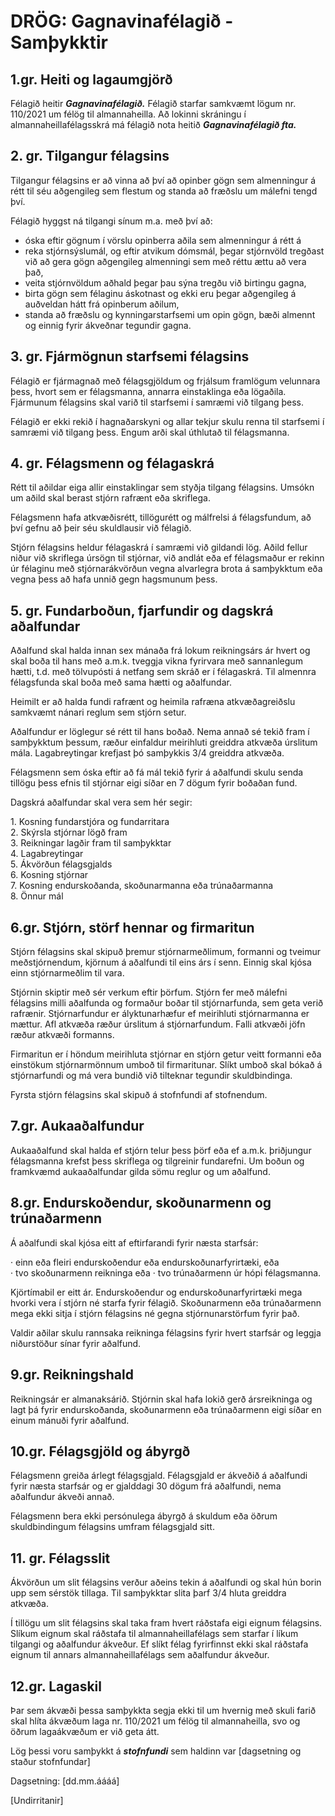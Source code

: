 # **DRÖG: Gagnavinafélagið \- Samþykktir**

## **1.gr. Heiti og lagaumgjörð**

Félagið heitir ***Gagnavinafélagið.***  Félagið starfar samkvæmt lögum nr. 110/2021 um félög til almannaheilla. Að lokinni skráningu í almannaheillafélagsskrá má félagið nota heitið ***Gagnavinafélagið fta.***

## **2\. gr. Tilgangur félagsins**

Tilgangur félagsins er að vinna að því að opinber gögn sem almenningur á rétt til séu aðgengileg sem flestum og standa að fræðslu um málefni tengd því.

Félagið hyggst ná tilgangi sínum m.a. með því að:

* óska eftir gögnum í vörslu opinberra aðila sem almenningur á rétt á
* reka stjórnsýslumál, og eftir atvikum dómsmál, þegar stjórnvöld tregðast við að gera gögn aðgengileg almenningi sem með réttu ættu að vera það,  
* veita stjórnvöldum aðhald þegar þau sýna tregðu við birtingu gagna,  
* birta gögn sem félaginu áskotnast og ekki eru þegar aðgengileg á auðveldan hátt frá opinberum aðilum,  
* standa að fræðslu og kynningarstarfsemi um opin gögn, bæði almennt og einnig fyrir ákveðnar tegundir gagna.

## **3\. gr. Fjármögnun starfsemi félagsins**

Félagið er fjármagnað með félagsgjöldum og frjálsum framlögum velunnara þess, hvort sem er félagsmanna, annarra einstaklinga eða lögaðila. Fjármunum félagsins skal varið til starfsemi í samræmi við tilgang þess.

Félagið er ekki rekið í hagnaðarskyni og allar tekjur skulu renna til starfsemi í samræmi við tilgang þess. Engum arði skal úthlutað til félagsmanna.

## **4\. gr. Félagsmenn og félagaskrá**

Rétt til aðildar eiga allir einstaklingar sem styðja tilgang félagsins. Umsókn um aðild skal berast stjórn rafrænt eða skriflega.

Félagsmenn hafa atkvæðisrétt, tillögurétt og málfrelsi á félagsfundum, að því gefnu að þeir séu skuldlausir við félagið.

Stjórn félagsins heldur félagaskrá í samræmi við gildandi lög. Aðild fellur niður við skriflega úrsögn til stjórnar, við andlát eða ef félagsmaður er rekinn úr félaginu með stjórnarákvörðun vegna alvarlegra brota á samþykktum eða vegna þess að hafa unnið gegn hagsmunum þess.

## **5\. gr. Fundarboðun, fjarfundir og dagskrá aðalfundar**

Aðalfund skal halda innan sex mánaða frá lokum reikningsárs ár hvert og skal boða til hans með a.m.k. tveggja vikna fyrirvara með sannanlegum hætti, t.d. með tölvupósti á netfang sem skráð er í félagaskrá. Til almennra félagsfunda skal boða með sama hætti og aðalfundar.

Heimilt er að halda fundi rafrænt og heimila rafræna atkvæðagreiðslu samkvæmt nánari reglum sem stjórn setur.

Aðalfundur er löglegur sé rétt til hans boðað. Nema annað sé tekið fram í samþykktum þessum, ræður einfaldur meirihluti greiddra atkvæða úrslitum mála. Lagabreytingar krefjast þó samþykkis 3/4 greiddra atkvæða.

Félagsmenn sem óska eftir að fá mál tekið fyrir á aðalfundi skulu senda tillögu þess efnis til stjórnar eigi síðar en 7 dögum fyrir boðaðan fund.

Dagskrá aðalfundar skal vera sem hér segir:

1\. 	Kosning fundarstjóra og fundarritara  
2\. 	Skýrsla stjórnar lögð fram  
3\. 	Reikningar lagðir fram til samþykktar  
4\. 	Lagabreytingar  
5\. 	Ákvörðun félagsgjalds  
6\. 	Kosning stjórnar  
7\. 	Kosning endurskoðanda, skoðunarmanna eða trúnaðarmanna  
8\. 	Önnur mál

## **6.gr. Stjórn, störf hennar og firmaritun**

Stjórn félagsins skal skipuð þremur stjórnarmeðlimum, formanni og tveimur meðstjórnendum, kjörnum á aðalfundi til eins árs í senn. Einnig skal kjósa einn stjórnarmeðlim til vara.

Stjórnin skiptir með sér verkum eftir þörfum. Stjórn fer með málefni félagsins milli aðalfunda og formaður boðar til stjórnarfunda, sem geta verið rafrænir. Stjórnarfundur er ályktunarhæfur ef meirihluti stjórnarmanna er mættur. Afl atkvæða ræður úrslitum á stjórnarfundum. Falli atkvæði jöfn ræður atkvæði formanns.

Firmaritun er í höndum meirihluta stjórnar en stjórn getur veitt formanni eða einstökum stjórnarmönnum umboð til firmaritunar. Slíkt umboð skal bókað á stjórnarfundi og má vera bundið við tilteknar tegundir skuldbindinga.

Fyrsta stjórn félagsins skal skipuð á stofnfundi af stofnendum.

## **7.gr. Aukaaðalfundur**
Aukaaðalfund skal halda ef stjórn telur þess þörf eða ef a.m.k. þriðjungur félagsmanna krefst þess skriflega og tilgreinir fundarefni. Um boðun og framkvæmd aukaaðalfundar gilda sömu reglur og um aðalfund.

## **8.gr. Endurskoðendur, skoðunarmenn og trúnaðarmenn**

Á aðalfundi skal kjósa eitt af eftirfarandi fyrir næsta starfsár:

·   	einn eða fleiri endurskoðendur eða endurskoðunarfyrirtæki, eða  
·   	tvo skoðunarmenn reikninga eða
·   	tvo trúnaðarmenn úr hópi félagsmanna.

Kjörtímabil er eitt ár. Endurskoðendur og endurskoðunarfyrirtæki mega hvorki vera í stjórn né starfa fyrir félagið. Skoðunarmenn eða trúnaðarmenn mega ekki sitja í stjórn félagsins né gegna stjórnunarstörfum fyrir það.

Valdir aðilar skulu rannsaka reikninga félagsins fyrir hvert starfsár og leggja niðurstöður sínar fyrir aðalfund.

## **9.gr. Reikningshald**

Reikningsár er almanaksárið. Stjórnin skal hafa lokið gerð ársreikninga og lagt þá fyrir endurskoðanda, skoðunarmenn eða trúnaðarmenn eigi síðar en einum mánuði fyrir aðalfund.

## **10.gr. Félagsgjöld og ábyrgð**

Félagsmenn greiða árlegt félagsgjald. Félagsgjald er ákveðið á aðalfundi fyrir næsta starfsár og er gjalddagi 30 dögum frá aðalfundi, nema aðalfundur ákveði annað.

Félagsmenn bera ekki persónulega ábyrgð á skuldum eða öðrum skuldbindingum félagsins umfram félagsgjald sitt.

## **11\. gr. Félagsslit**

Ákvörðun um slit félagsins verður aðeins tekin á aðalfundi og skal hún borin upp sem sérstök tillaga. Til samþykktar slita þarf 3/4 hluta greiddra atkvæða.

Í tillögu um slit félagsins skal taka fram hvert ráðstafa eigi eignum félagsins. Slíkum eignum skal ráðstafa til almannaheillafélags sem starfar í líkum tilgangi og aðalfundur ákveður. Ef slíkt félag fyrirfinnst ekki skal ráðstafa eignum til annars almannaheillafélags sem aðalfundur ákveður.

## **12.gr. Lagaskil**

Þar sem ákvæði þessa samþykkta segja ekki til um hvernig með skuli farið skal hlíta ákvæðum laga nr. 110/2021 um félög til almannaheilla, svo og öðrum lagaákvæðum er við geta átt.

Lög þessi voru samþykkt á ***stofnfundi*** sem haldinn var [dagsetning og staður stofnfundar]

 

Dagsetning: [dd.mm.áááá]

[Undirritanir]

 
